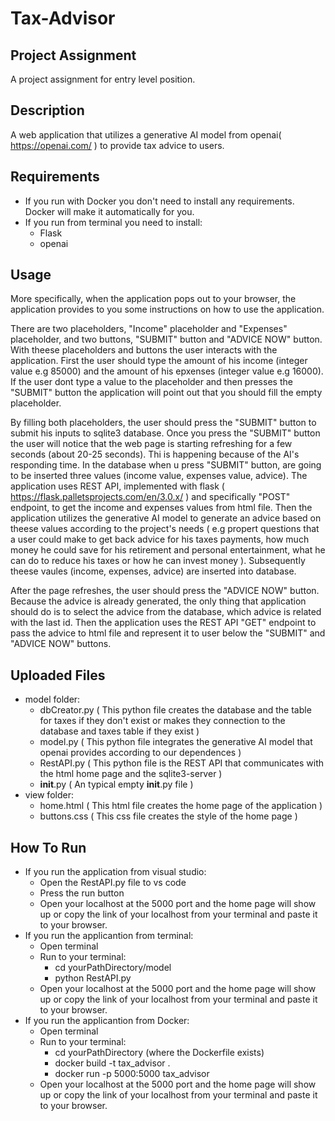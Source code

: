 # Tax-Advisor

## Project Assignment
A project assignment for entry level position.

## Description
A web application that utilizes a generative AI model from openai( https://openai.com/ ) 
to provide tax advice to users. <br>

## Requirements
- If you run with Docker you don't need to install any requirements. Docker will make it automatically for you.
- If you run from terminal you need to install:
  - Flask
  - openai

## Usage
More specifically, when the application pops out to your browser, the application provides to you
some instructions on how to use the application. <br>

There are two placeholders, "Income" placeholder and "Expenses" placeholder, and two buttons, 
"SUBMIT" button and "ADVICE NOW" button. With theese placeholders and buttons the user interacts 
with the application. First the user should type the amount of his income (integer value e.g 85000) 
and the amount of his epxenses (integer value e.g 16000). If the user dont type a value to the placeholder 
and then presses the "SUBMIT" button the application will point out that you should fill
the empty placeholder. <br>

By filling both placeholders, the user should press the "SUBMIT" button to submit his inputs to sqlite3 database.
Once you press the "SUBMIT" button the user will notice that the web page is starting refreshing for a few seconds 
(about 20-25 seconds). Thi is happening because of the AI's responding time. In the database when u press "SUBMIT"
button, are going to be inserted three values (income value, expenses value, advice). The application uses REST API, implemented with 
flask ( https://flask.palletsprojects.com/en/3.0.x/ ) and specifically "POST" endpoint, to get the income and expenses values 
from html file.  Then the application utilizes the generative AI model to generate an advice based on theese values according to the project's needs
( e.g propert questions that a user could make to get back advice for his taxes payments, how much money he could save for his retirement and personal
entertainment, what he can do to reduce his taxes or how he can invest money ).
Subsequently theese vaules (income, expenses, advice) are inserted into database.  <br>

After the page refreshes, the user should press the "ADVICE NOW" button. Because the advice is already generated,
the only thing that application should do is to select the advice from the database, which advice is related 
with the last id. Then the application uses the REST API "GET" endpoint to pass the advice to html file and represent it
to user below the "SUBMIT" and "ADVICE NOW" buttons.

## Uploaded Files
- model folder:
  - dbCreator.py ( This python file creates the database and the table for taxes if they don't exist or makes they connection to the database and taxes table if they exist )
  - model.py ( This python file integrates the generative AI model that openai provides according to our dependences )
  - RestAPI.py ( This python file is the REST API that communicates with the html home page and the sqlite3-server )
  - __init__.py ( An typical empty __init__.py file )
 - view folder:
   - home.html ( This html file creates the home page of the application )
   - buttons.css ( This css file creates the style of the home page )

## How To Run
- If you run the application from visual studio:
  - Open the RestAPI.py file to vs code 
  - Press the run button
  - Open your localhost at the 5000 port and the home page will show up or copy the link of your localhost from your terminal and paste it to your browser.
- If you run the applicantion from terminal:
  - Open terminal
  - Run to your terminal:
    - cd yourPathDirectory/model
    - python RestAPI.py
  - Open your localhost at the 5000 port and the home page will show up or copy the link of your localhost from your terminal and paste it to your browser.
- If you run the applicantion from Docker:
  - Open terminal
  - Run to your terminal:
    - cd yourPathDirectory (where the Dockerfile exists)
    - docker build -t tax_advisor .
    - docker run -p 5000:5000 tax_advisor
  - Open your localhost at the 5000 port and the home page will show up or copy the link of your localhost from your terminal and paste it to your browser.








